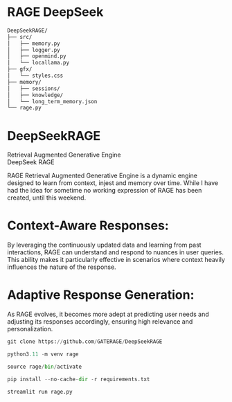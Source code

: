 # RAGE DeepSeek

```txt
DeepSeekRAGE/
├── src/
│   ├── memory.py
│   ├── logger.py
│   ├── openmind.py
│   └── locallama.py
├── gfx/
│   └── styles.css
├── memory/
│   ├── sessions/
│   ├── knowledge/
│   └── long_term_memory.json
└── rage.py
```
# DeepSeekRAGE
Retrieval Augmented Generative Engine<br />
DeepSeek RAGE<br />

RAGE Retrieval Augmented Generative Engine is a dynamic engine designed to learn from context, injest and memory over time. While I have had the idea for sometime no working expression of RAGE has been created, until this weekend.

# Context-Aware Responses: 
By leveraging the continuously updated data and learning from past interactions, RAGE can understand and respond to nuances in user queries. This ability makes it particularly effective in scenarios where context heavily influences the nature of the response.
# Adaptive Response Generation: 
As RAGE evolves, it becomes more adept at predicting user needs and adjusting its responses accordingly, ensuring high relevance and personalization.

```python
git clone https://github.com/GATERAGE/DeepSeekRAGE
```
```python
python3.11 -m venv rage
```
```python
source rage/bin/activate
```
```python
pip install --no-cache-dir -r requirements.txt
```

```python
streamlit run rage.py
```
